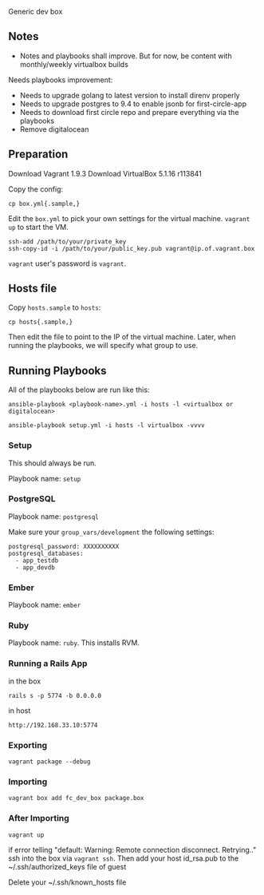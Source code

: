 Generic dev box

## Notes

* Notes and playbooks shall improve. But for now, be content with monthly/weekly virtualbox builds

Needs playbooks improvement:
- Needs to upgrade golang to latest version to install direnv properly
- Needs to upgrade postgres to 9.4 to enable jsonb for first-circle-app
- Needs to download first circle repo and prepare everything via the playbooks
- Remove digitalocean

## Preparation

Download Vagrant 1.9.3
Download VirtualBox 5.1.16 r113841

Copy the config:

```
cp box.yml{.sample,}
```

Edit the `box.yml` to pick your own settings for the virtual machine. `vagrant up` to start the VM.

```
ssh-add /path/to/your/private_key
ssh-copy-id -i /path/to/your/public_key.pub vagrant@ip.of.vagrant.box
```

`vagrant` user's password is `vagrant`.

## Hosts file

Copy `hosts.sample` to `hosts`:

```
cp hosts{.sample,}
```

Then edit the file to point to the IP of the virtual machine. Later, when running the playbooks, we will specify what group to use.

## Running Playbooks

All of the playbooks below are run like this:

```
ansible-playbook <playbook-name>.yml -i hosts -l <virtualbox or digitalocean>
```

```
ansible-playbook setup.yml -i hosts -l virtualbox -vvvv
```

### Setup

This should always be run.

Playbook name: `setup`

### PostgreSQL

Playbook name: `postgresql`

Make sure your `group_vars/development` the following settings:

```
postgresql_password: XXXXXXXXXX
postgresql_databases:
  - app_testdb
  - app_devdb
```

### Ember

Playbook name: `ember`

### Ruby

Playbook name: `ruby`. This installs RVM.

### Running a Rails App

in the box

```
rails s -p 5774 -b 0.0.0.0
```

in host

```
http://192.168.33.10:5774
```

### Exporting

```
vagrant package --debug
```

### Importing

```
vagrant box add fc_dev_box package.box
```

### After Importing

```
vagrant up
```

if error telling "default: Warning: Remote connection disconnect. Retrying.." ssh into
the box via ```vagrant ssh```. Then add your host id_rsa.pub to the ~/.ssh/authorized_keys file of guest

Delete your ~/.ssh/known_hosts file

